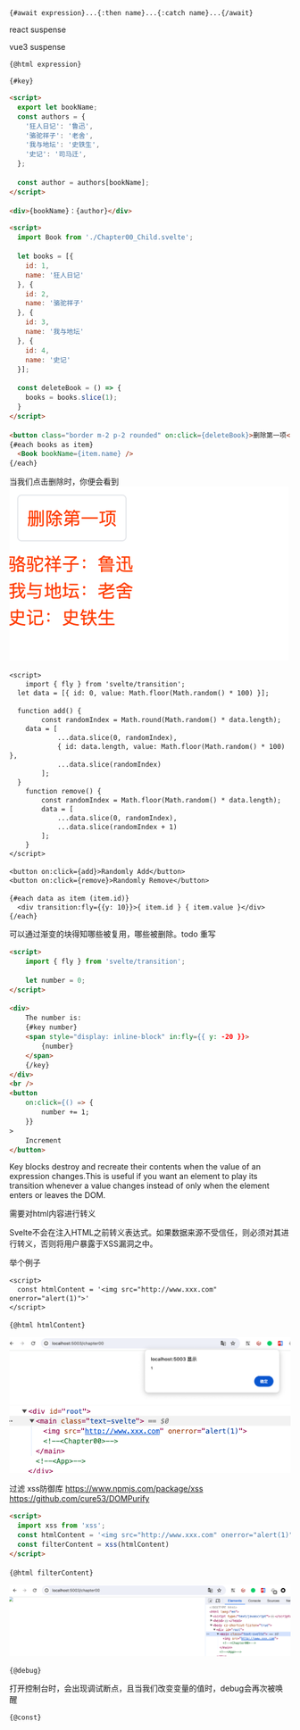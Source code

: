 ```
{#await expression}...{:then name}...{:catch name}...{/await}
```

react suspense

vue3 suspense

```
{@html expression}
```

```
{#key}
```
```html
<script>
  export let bookName;
  const authors = {
    '狂人日记': '鲁迅',
    '骆驼祥子': '老舍',
    '我与地坛': '史铁生',
    '史记': '司马迁',
  };

  const author = authors[bookName];
</script>

<div>{bookName}：{author}</div>
```

```html
<script>
  import Book from './Chapter00_Child.svelte';

  let books = [{
    id: 1,
    name: '狂人日记'
  }, {
    id: 2,
    name: '骆驼祥子'
  }, {
    id: 3,
    name: '我与地坛'
  }, {
    id: 4,
    name: '史记'
  }];

  const deleteBook = () => {
    books = books.slice(1);
  }
</script>

<button class="border m-2 p-2 rounded" on:click={deleteBook}>删除第一项</button>
{#each books as item}
  <Book bookName={item.name} />
{/each}
```
当我们点击删除时，你便会看到
![Alt text](image-12.png)

```
<script>
	import { fly } from 'svelte/transition';
  let data = [{ id: 0, value: Math.floor(Math.random() * 100) }];

  function add() {
		const randomIndex = Math.round(Math.random() * data.length);
    data = [
			...data.slice(0, randomIndex),
			{ id: data.length, value: Math.floor(Math.random() * 100) },
			...data.slice(randomIndex)
		];
  }
	function remove() {
		const randomIndex = Math.floor(Math.random() * data.length);
		data = [
			...data.slice(0, randomIndex),
			...data.slice(randomIndex + 1)
		];
	}
</script>

<button on:click={add}>Randomly Add</button>
<button on:click={remove}>Randomly Remove</button>

{#each data as item (item.id)}
  <div transition:fly={{y: 10}}>{ item.id } { item.value }</div>
{/each}
```
可以通过渐变的块得知哪些被复用，哪些被删除。todo 重写


```html
<script>
	import { fly } from 'svelte/transition';

	let number = 0;
</script>

<div>
	The number is:
	{#key number}
	<span style="display: inline-block" in:fly={{ y: -20 }}>
		{number}
	</span>
	{/key}
</div>
<br />
<button
	on:click={() => {
		number += 1;
	}}
>
	Increment
</button>

```

Key blocks destroy and recreate their contents when the value of an expression changes.This is useful if you want an element to play its transition whenever a value changes instead of only when the element enters or leaves the DOM.

需要对html内容进行转义

Svelte不会在注入HTML之前转义表达式。如果数据来源不受信任，则必须对其进行转义，否则将用户暴露于XSS漏洞之中。

举个例子

```
<script>
  const htmlContent = '<img src="http://www.xxx.com" onerror="alert(1)">'
</script>

{@html htmlContent}
```

![Alt text](image-13.png)
![Alt text](image-15.png)

过滤 xss防御库
https://www.npmjs.com/package/xss
https://github.com/cure53/DOMPurify
```html
<script>
  import xss from 'xss';
  const htmlContent = '<img src="http://www.xxx.com" onerror="alert(1)">'
  const filterContent = xss(htmlContent)
</script>

{@html filterContent}
```

![Alt text](image-14.png)
```
{@debug}
```
打开控制台时，会出现调试断点，且当我们改变变量的值时，debug会再次被唤醒

```
{@const}
```

